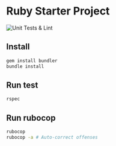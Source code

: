 # Ruby Starter Project

![Unit Tests & Lint](https://github.com/MarkendroiD/TempConv/actions/workflows/main.yml/badge.svg)


## Install

```bash
gem install bundler
bundle install
```

## Run test

```bash
rspec
```

## Run rubocop

```bash
rubocop
rubocop -a # Auto-correct offenses
```
